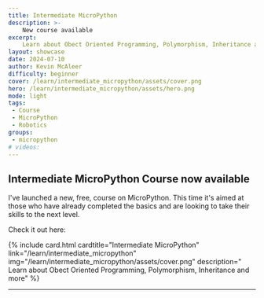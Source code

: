 ```yaml
---
title: Intermediate MicroPython
description: >-
    New course available
excerpt:
    Learn about Obect Oriented Programming, Polymorphism, Inheritance and more in this new MicroPython course
layout: showcase
date: 2024-07-10
author: Kevin McAleer
difficulty: beginner
cover: /learn/intermediate_micropython/assets/cover.png
hero: /learn/intermediate_micropython/assets/hero.png
mode: light
tags: 
 - Course
 - MicroPython
 - Robotics
groups:
 - micropython
# videos:
---
```


## Intermediate MicroPython Course now available

I've launched a new, free, course on MicroPython. This time it's aimed at those who have already completed the basics and are looking to take their skills to the next level.

Check it out here:

<div class="row row-cols-2">
{% include card.html cardtitle="Intermediate MicroPython" link="/learn/intermediate_micropython" img="/learn/intermediate_micropython/assets/cover.png" description=" Learn about Obect Oriented Programming, Polymorphism, Inheritance and more" %}
</div>

---
